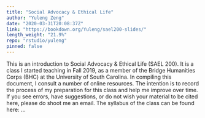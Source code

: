 ```yaml
---
title: "Social Advocacy & Ethical Life"
author: "Yuleng Zeng"
date: "2020-03-31T20:08:37Z"
link: "https://bookdown.org/Yuleng/sael200-slides/"
length_weight: "21.9%"
repo: "rstudio/yuleng"
pinned: false
---
```


This is an introduction to Social Advocacy & Ethical Life (SAEL 200). It is a class I started teaching in Fall 2019, as a member of the Bridge Humanities Corps (BHC) at the University of South Carolina. In compiling this document, I consult a number of online resources. The intention is to record the process of my preparation for this class and help me improve over time. If you see errors, have suggestions, or do not wish your material to be cited here, please do shoot me an email. The syllabus of the class can be found here: ...
